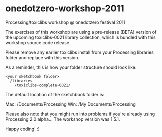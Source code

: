 onedotzero-workshop-2011
========================

Processing/toxiclibs workshop @ onedotzero festival 2011

The exercises of this workshop are using a pre-release (BETA) version
of the upcoming toxiclibs-0021 library collection, which is bundled
with this workshop source code release.

Please remove any earlier toxiclibs install from your Processing
libraries folder and replace with this version.

As a reminder, this is how your folder structure should look like:

    <your sketchbook folder>
	  /libraries
        /toxiclibs-complete-0021/

The default location of the sketchbook folder is:

Mac: <User home>/Documents/Processing 
Win: <User home>/My Documents/Processing

Please also note that you might run into problems if you're already
using Processing 2.0 alpha... The workshop version was 1.5.1.

Happy coding! :)
